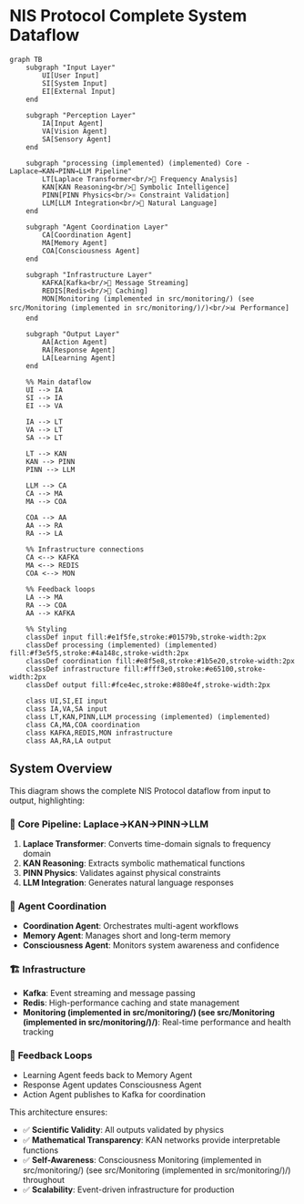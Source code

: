 # NIS Protocol Complete System Dataflow

```mermaid
graph TB
    subgraph "Input Layer"
        UI[User Input]
        SI[System Input]
        EI[External Input]
    end
    
    subgraph "Perception Layer"
        IA[Input Agent]
        VA[Vision Agent]
        SA[Sensory Agent]
    end
    
    subgraph "processing (implemented) (implemented) Core - Laplace→KAN→PINN→LLM Pipeline"
        LT[Laplace Transformer<br/>🌊 Frequency Analysis]
        KAN[KAN Reasoning<br/>🧠 Symbolic Intelligence]
        PINN[PINN Physics<br/>⚛️ Constraint Validation]
        LLM[LLM Integration<br/>💬 Natural Language]
    end
    
    subgraph "Agent Coordination Layer"
        CA[Coordination Agent]
        MA[Memory Agent]
        COA[Consciousness Agent]
    end
    
    subgraph "Infrastructure Layer"
        KAFKA[Kafka<br/>📡 Message Streaming]
        REDIS[Redis<br/>💾 Caching]
        MON[Monitoring (implemented in src/monitoring/) (see src/Monitoring (implemented in src/monitoring/)/)<br/>📊 Performance]
    end
    
    subgraph "Output Layer"
        AA[Action Agent]
        RA[Response Agent]
        LA[Learning Agent]
    end
    
    %% Main dataflow
    UI --> IA
    SI --> IA
    EI --> VA
    
    IA --> LT
    VA --> LT
    SA --> LT
    
    LT --> KAN
    KAN --> PINN
    PINN --> LLM
    
    LLM --> CA
    CA --> MA
    MA --> COA
    
    COA --> AA
    AA --> RA
    RA --> LA
    
    %% Infrastructure connections
    CA <--> KAFKA
    MA <--> REDIS
    COA <--> MON
    
    %% Feedback loops
    LA --> MA
    RA --> COA
    AA --> KAFKA
    
    %% Styling
    classDef input fill:#e1f5fe,stroke:#01579b,stroke-width:2px
    classDef processing (implemented) (implemented) fill:#f3e5f5,stroke:#4a148c,stroke-width:2px
    classDef coordination fill:#e8f5e8,stroke:#1b5e20,stroke-width:2px
    classDef infrastructure fill:#fff3e0,stroke:#e65100,stroke-width:2px
    classDef output fill:#fce4ec,stroke:#880e4f,stroke-width:2px
    
    class UI,SI,EI input
    class IA,VA,SA input
    class LT,KAN,PINN,LLM processing (implemented) (implemented)
    class CA,MA,COA coordination
    class KAFKA,REDIS,MON infrastructure
    class AA,RA,LA output
```

## System Overview

This diagram shows the complete NIS Protocol dataflow from input to output, highlighting:

### 🔄 **Core Pipeline: Laplace→KAN→PINN→LLM**
1. **Laplace Transformer**: Converts time-domain signals to frequency domain
2. **KAN Reasoning**: Extracts symbolic mathematical functions  
3. **PINN Physics**: Validates against physical constraints
4. **LLM Integration**: Generates natural language responses

### 🤖 **Agent Coordination**
- **Coordination Agent**: Orchestrates multi-agent workflows
- **Memory Agent**: Manages short and long-term memory
- **Consciousness Agent**: Monitors system awareness and confidence

### 🏗️ **Infrastructure**
- **Kafka**: Event streaming and message passing
- **Redis**: High-performance caching and state management
- **Monitoring (implemented in src/monitoring/) (see src/Monitoring (implemented in src/monitoring/)/)**: Real-time performance and health tracking

### 🔄 **Feedback Loops**
- Learning Agent feeds back to Memory Agent
- Response Agent updates Consciousness Agent
- Action Agent publishes to Kafka for coordination

This architecture ensures:
- ✅ **Scientific Validity**: All outputs validated by physics
- ✅ **Mathematical Transparency**: KAN networks provide interpretable functions
- ✅ **Self-Awareness**: Consciousness Monitoring (implemented in src/monitoring/) (see src/Monitoring (implemented in src/monitoring/)/) throughout
- ✅ **Scalability**: Event-driven infrastructure for production 